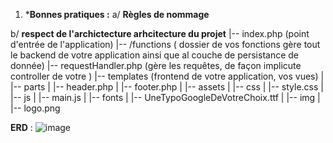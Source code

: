 1. ***Bonnes pratiques :**
  a/ **Règles de nommage**


  b/ **respect de l'archictecture arhcitecture du projet**
  |-- index.php (point d'entrée de l'application)
  |-- /functions ( dossier de vos fonctions gère tout le backend de votre application ainsi que al couche de persistance de donnée)
  |-- requestHandler.php (gère les requêtes, de façon implicute controller de votre )
  |-- templates (frontend de votre application, vos vues)
  |   |-- parts
  |       |-- header.php
  |       |-- footer.php
  |   |-- assets
  |       |-- css
  |           |-- style.css
  |       |-- js
  |           |-- main.js
  |       |-- fonts
  |           |-- UneTypoGoogleDeVotreChoix.ttf
  |       |-- img
  |           |-- logo.png


**ERD** : 
![image](https://github.com/yugmerabtene/ESIEA-FISE-WEB-2024/assets/3670077/8acf0d84-40ff-4ff0-b252-84fdc2b7076f)
